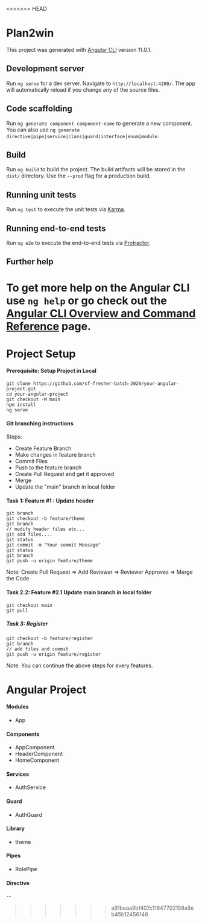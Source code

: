 <<<<<<< HEAD
# Plan2win

This project was generated with [Angular CLI](https://github.com/angular/angular-cli) version 11.0.1.

## Development server

Run `ng serve` for a dev server. Navigate to `http://localhost:4200/`. The app will automatically reload if you change any of the source files.

## Code scaffolding

Run `ng generate component component-name` to generate a new component. You can also use `ng generate directive|pipe|service|class|guard|interface|enum|module`.

## Build

Run `ng build` to build the project. The build artifacts will be stored in the `dist/` directory. Use the `--prod` flag for a production build.

## Running unit tests

Run `ng test` to execute the unit tests via [Karma](https://karma-runner.github.io).

## Running end-to-end tests

Run `ng e2e` to execute the end-to-end tests via [Protractor](http://www.protractortest.org/).

## Further help

To get more help on the Angular CLI use `ng help` or go check out the [Angular CLI Overview and Command Reference](https://angular.io/cli) page.
=======
# Project Setup

#### Prerequisite: Setup Project in Local
```
git clone https://github.com/sf-fresher-batch-2020/your-angular-project.git
cd your-angular-project
git checkout -M main
npm install
ng serve

```

#### Git branching instructions

Steps:
- Create Feature Branch
- Make changes in feature branch
- Commit Files
- Push to the feature branch
- Create Pull Request and get it approved
- Merge
- Update the "main" branch in local folder


#### Task 1: Feature #1 : Update header 
```
git branch
git checkout -b feature/theme
git branch
// modify header files etc...
git add files....
git status 
git commit -m "Your commit Message"
git status
git branch
git push -u origin feature/theme
```

Note: Create Pull Request => Add Reviewer => Reviewer Approves => Merge the Code 

#### Task 2.2: Feature #2.1 Update main branch in local folder
```
git checkout main
git pull
```

##### Task 3: Register
```
git checkout -b feature/register
git branch
// add files and commit 
git push -u origin feature/register
```

Note: You can continue the above steps for every features.

# Angular Project

#### Modules

- App


#### Components

- AppComponent
- HeaderComponent
- HomeComponent

#### Services

- AuthService


#### Guard

- AuthGuard


#### Library

- theme


#### Pipes

- RolePipe

#### Directive

-- 





>>>>>>> a91beaa9bf407c11847702158a9eb45b12456148

